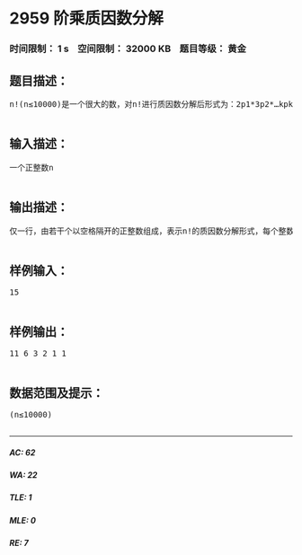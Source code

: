 # 2959 阶乘质因数分解   
### 时间限制： 1 s&nbsp;&nbsp;&nbsp;&nbsp;空间限制： 32000 KB&nbsp;&nbsp;&nbsp;&nbsp;题目等级： 黄金  
## 题目描述：  

<pre>
n!(n≤10000)是一个很大的数，对n!进行质因数分解后形式为：2p1*3p2*…kpk，其中k为某个质数，pi为对应质数的方幂。

</pre>
  
  
## 输入描述：  

<pre>
一个正整数n

</pre>
  
  
## 输出描述：  

<pre>
仅一行，由若干个以空格隔开的正整数组成，表示n!的质因数分解形式，每个整数表达质数按从小到大的顺序排列后对应的方幂pi(意义见上)。

</pre>
  
  
## 样例输入：  

<pre>
15

</pre>
  
  
## 样例输出：  

<pre>
11 6 3 2 1 1

</pre>
  
  
## 数据范围及提示：  

<pre>
(n≤10000)

</pre>
  
  
***  

##### AC: 62  
##### WA: 22  
##### TLE: 1  
##### MLE: 0  
##### RE: 7  
